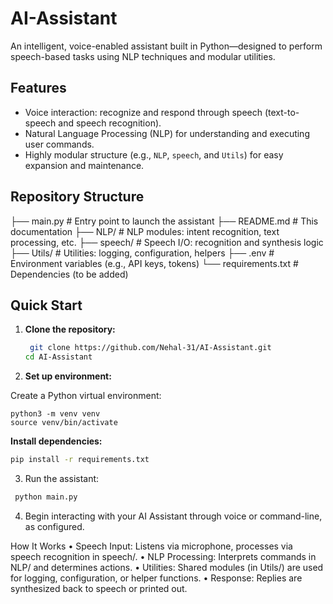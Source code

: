 # AI-Assistant

An intelligent, voice-enabled assistant built in Python—designed to perform speech-based tasks using NLP techniques and modular utilities.

## Features
- Voice interaction: recognize and respond through speech (text-to-speech and speech recognition).
- Natural Language Processing (NLP) for understanding and executing user commands.
- Highly modular structure (e.g., `NLP`, `speech`, and `Utils`) for easy expansion and maintenance.

## Repository Structure
├── main.py             # Entry point to launch the assistant
├── README.md           # This documentation
├── NLP/                # NLP modules: intent recognition, text processing, etc.
├── speech/             # Speech I/O: recognition and synthesis logic
├── Utils/              # Utilities: logging, configuration, helpers
├── .env                # Environment variables (e.g., API keys, tokens)
└── requirements.txt    # Dependencies (to be added)

## Quick Start

1. **Clone the repository:**
   ```bash
    git clone https://github.com/Nehal-31/AI-Assistant.git
   cd AI-Assistant

2.	**Set up environment:**
   
   Create a Python virtual environment:
   ```
   python3 -m venv venv
source venv/bin/activate
```
**Install dependencies:**
```bash
pip install -r requirements.txt
```

3. Run the assistant:
```bash
 python main.py
```
4. Begin interacting with your AI Assistant through voice or command-line, as configured.

How It Works
	•	Speech Input: Listens via microphone, processes via speech recognition in speech/.
	•	NLP Processing: Interprets commands in NLP/ and determines actions.
	•	Utilities: Shared modules (in Utils/) are used for logging, configuration, or helper functions.
	•	Response: Replies are synthesized back to speech or printed out.







